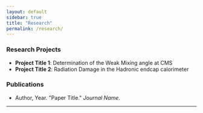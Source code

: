 ```yaml
---
layout: default
sidebar: true
title: "Research"
permalink: /research/
---
```


### Research Projects
- **Project Title 1**: Determination of the Weak Mixing angle at CMS
- **Project Title 2**: Radiation Damage in the Hadronic endcap calorimeter 

### Publications
- Author, Year. "Paper Title." *Journal Name*.

---